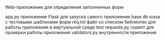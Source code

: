 Web-приложение для определения заполненных форм

app.py приложение Flask для запуска самого приложения
base.db юаза с тестовыми шаблонами форм
req.txt файл со списком библиотек для работы приложения в виртуальной среде
test requests.py скрипт для проверки работы приложения
validators.py внутренности приложения
